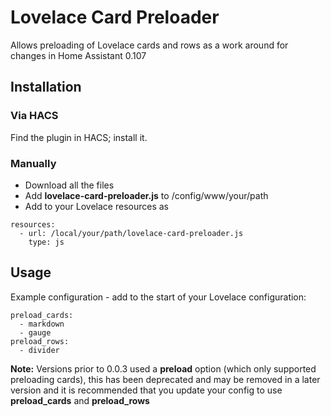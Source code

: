# Lovelace Card Preloader
Allows preloading of Lovelace cards and rows as a work around for changes in Home Assistant 0.107

## Installation

### Via HACS
Find the plugin in HACS; install it.

### Manually
* Download all the files
* Add **lovelace-card-preloader.js** to /config/www/your/path
* Add to your Lovelace resources as

```
resources:
  - url: /local/your/path/lovelace-card-preloader.js
    type: js  
```

## Usage

Example configuration - add to the start of your Lovelace configuration:

```
preload_cards:
  - markdown
  - gauge
preload_rows:
  - divider
```

**Note:** Versions prior to 0.0.3 used a **preload** option (which only supported preloading cards), this has been deprecated and may be removed in a later version and it is recommended that you update your config to use **preload_cards** and **preload_rows**

